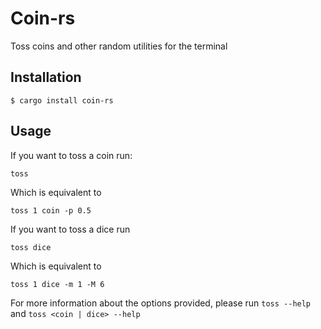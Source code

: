 # Coin-rs

Toss coins and other random utilities for the terminal

## Installation

```console
$ cargo install coin-rs
```

## Usage

If you want to toss a coin run:
```
toss
```

Which is equivalent to
```
toss 1 coin -p 0.5
```

If you want to toss a dice run
```
toss dice
```

Which is equivalent to
```
toss 1 dice -m 1 -M 6
```

For more information about the options provided, please run `toss --help` and `toss <coin | dice> --help`
